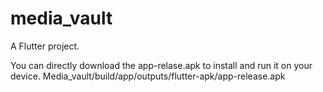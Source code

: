 # media_vault

A Flutter project.

You can directly download the app-relase.apk to install and run it on your device.
Media_vault/build/app/outputs/flutter-apk/app-release.apk
